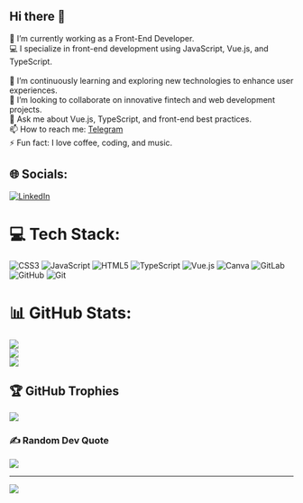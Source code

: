 ## Hi there 👋  
🔭 I’m currently working as a Front-End Developer.<br/>
💻 I specialize in front-end development using JavaScript, Vue.js, and TypeScript.<br/>  
🌱 I’m continuously learning and exploring new technologies to enhance user experiences. <br/> 
👯 I’m looking to collaborate on innovative fintech and web development projects.<br/>
💬 Ask me about Vue.js, TypeScript, and front-end best practices.<br/>
📫 How to reach me: [Telegram](https://t.me/S1eymom)<br/>
⚡ Fun fact: I love coffee, coding, and music.<br/>

## 🌐 Socials:
[![LinkedIn](https://img.shields.io/badge/LinkedIn-%230077B5.svg?logo=linkedin&logoColor=white)](https://www.linkedin.com/in/keo-sreymom-8b669121a/)

# 💻 Tech Stack:
![CSS3](https://img.shields.io/badge/css3-%231572B6.svg?style=for-the-badge&logo=css3&logoColor=white) ![JavaScript](https://img.shields.io/badge/javascript-%23323330.svg?style=for-the-badge&logo=javascript&logoColor=%23F7DF1E) ![HTML5](https://img.shields.io/badge/html5-%23E34F26.svg?style=for-the-badge&logo=html5&logoColor=white) ![TypeScript](https://img.shields.io/badge/typescript-%23007ACC.svg?style=for-the-badge&logo=typescript&logoColor=white) ![Vue.js](https://img.shields.io/badge/vue.js-%2335495e.svg?style=for-the-badge&logo=vuedotjs&logoColor=%234FC08D) ![Canva](https://img.shields.io/badge/Canva-%2300C4CC.svg?style=for-the-badge&logo=Canva&logoColor=white) ![GitLab](https://img.shields.io/badge/gitlab-%23181717.svg?style=for-the-badge&logo=gitlab&logoColor=white) ![GitHub](https://img.shields.io/badge/github-%23121011.svg?style=for-the-badge&logo=github&logoColor=white) ![Git](https://img.shields.io/badge/git-%23F05033.svg?style=for-the-badge&logo=git&logoColor=white)
# 📊 GitHub Stats:
![](https://github-readme-stats.vercel.app/api?username=sreymomsokny&theme=dark&hide_border=false&include_all_commits=false&count_private=false)<br/>
![](https://github-readme-streak-stats.herokuapp.com/?user=sreymomsokny&theme=dark&hide_border=false)<br/>
![](https://github-readme-stats.vercel.app/api/top-langs/?username=sreymomsokny&theme=dark&hide_border=false&include_all_commits=false&count_private=false&layout=compact)

## 🏆 GitHub Trophies
![](https://github-profile-trophy.vercel.app/?username=sreymomsokny&theme=radical&no-frame=false&no-bg=true&margin-w=4)

### ✍️ Random Dev Quote
![](https://quotes-github-readme.vercel.app/api?type=horizontal&theme=radical)

---
[![](https://visitcount.itsvg.in/api?id=sreymomsokny&icon=0&color=0)](https://visitcount.itsvg.in)

<!-- Proudly created with GPRM ( https://gprm.itsvg.in ) -->
